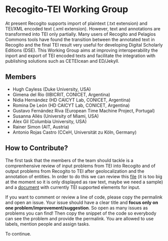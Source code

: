 # Recogito-TEI Working Group

At present Recogito supports import of plaintext (.txt extension) and TEI/XML encoded text (.xml extension). However, text and annotations are transformed into TEI only partially. Many users of Recogito and Pelagios Commons tools have found the transition between the annotated text in Recogito and the final TEI result very useful for developing Digital Scholarly Editions (DSE). This Working Group aims at improving interoperability the inport and export of TEI encoded texts and facilitate the integration with publishing solutions such as CETEIcean and ED/Jekyll.

## Members

- Hugh Cayless (Duke University, USA)
- Gimena del Rio (IIBICRIT, CONICET, Argentina)
- Nidia Hernández (HD CAICYT Lab, CONICET, Argentina)
- Romina De León (HD CAICYT Lab, CONICET, Argentina)
- Gustavo Fernández Riva (European Time Machine Project, Portugal)
- Susanna Allés (University of Miami, USA)
- Alex Gil (Columbia University, USA)
- Rainer Simon (AIT, Austria)
- Antonio Rojas Castro (CCeH, Universität zu Köln, Germany)

## How to Contribute?

The first task that the members of the team should tackle is a comprenhensive review of input problems from TEI into Recogito and of output problems from Recogito to TEI after geolocalization and the annotation of entities. In order to do this we can review this [file](https://github.com/hdcaicyt/Recogito-TEI/blob/master/Ruy_Diaz-La_Argentina_Manuscrita.tei.xml) (it is too big at the moment so it is only displayed as raw text, maybe we need a sample) and a [document](https://github.com/hdcaicyt/Recogito-TEI/blob/master/recogito-download-sample.tei.xml#L18=) with currently TEI supported elements for input. 

If you want to comment or review a line of code, please copy the permalink and open an issue. Your issue should have a clear title and **focus only on one problem/improvement/suggestion**. So open as many issues as problems you can find! Then copy the snippet of the code so everybody can see the problem and provide the permalink. You are allowed to use labels, mention people and assign tasks. 

To continue.



